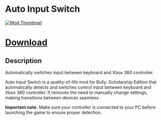 # Auto Input Switch

[![Mod Thumbnail](https://staticdelivery.nexusmods.com/mods/___.png)](https://www.nexusmods.com/bullyscholarshipedition/mods/xxx)

# [Download](https://www.nexusmods.com/bullyscholarshipedition/mods/xxx)

## Description

Automatically switches input between keyboard and Xbox 360 controller.

Auto Input Switch is a quality-of-life mod for Bully: Scholarship Edition that automatically detects and switches control input between keyboard and Xbox 360 controller. It removes the need to manually change settings, making transitions between devices seamless.

**Important note:**
Make sure your controller is connected to your PC before launching the game to ensure proper detection.
